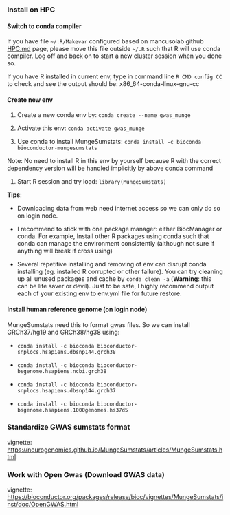 ### Install on HPC

#### Switch to conda compiler

If you have file `~/.R/Makevar` configured based on mancusolab github
[HPC.md](https://github.com/mancusolab/LabInfo/blob/main/HPC.md) page,
please move this file outside `~/.R` such that R will use conda
compiler. Log off and back on to start a new cluster session when you
done so.

If you have R installed in current env, type in command line
`R CMD config CC` to check and see the output should be:
x86_64-conda-linux-gnu-cc

#### Create new env

1.  Create a new conda env by: `conda create --name gwas_munge`

2.  Activate this env: `conda activate gwas_munge`

3.  Use conda to install MungeSumstats:
    `conda install -c bioconda bioconductor-mungesumstats`

Note: No need to install R in this env by yourself because R with the
correct dependency version will be handled implicitly by above conda
command

1.  Start R session and try load: `library(MungeSumstats)`

**Tips**:

-   Downloading data from web need internet access so we can only do so
    on login node.

-   I recommend to stick with one package manager: either BiocManager or
    conda. For example, Install other R packages using conda such that
    conda can manage the environment consistently (although not sure if
    anything will break if cross using)

-   Several repetitive installing and removing of env can disrupt conda
    installing (eg. installed R corrupted or other failure). You can try
    cleaning up all unused packages and cache by `conda clean -a`
    (**Warning**: this can be life saver or devil). Just to be safe, I
    highly recommend output each of your existing env to env.yml file
    for future restore.

#### Install human reference genome (on login node)

MungeSumstats need this to format gwas files. So we can install
GRCh37/hg19 and GRCh38/hg38 using:

-   `conda install -c bioconda bioconductor-snplocs.hsapiens.dbsnp144.grch38`

-   `conda install -c bioconda bioconductor-bsgenome.hsapiens.ncbi.grch38`

-   `conda install -c bioconda bioconductor-snplocs.hsapiens.dbsnp144.grch37`

-   `conda install -c bioconda bioconductor-bsgenome.hsapiens.1000genomes.hs37d5`

### Standardize GWAS sumstats format

vignette:
<https://neurogenomics.github.io/MungeSumstats/articles/MungeSumstats.html>

### Work with Open Gwas (Download GWAS data)

vignette:
<https://bioconductor.org/packages/release/bioc/vignettes/MungeSumstats/inst/doc/OpenGWAS.html>
